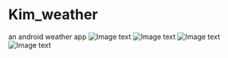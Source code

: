 # Kim_weather
an android weather app 
![Image text](https://github.com/Brankim1/project-picture/blob/master/%E5%B8%BD%E5%AD%90%E5%A4%A9%E6%B0%94Picture/kim_weather1.jpg)
![Image text](https://github.com/Brankim1/project-picture/blob/master/%E5%B8%BD%E5%AD%90%E5%A4%A9%E6%B0%94Picture/kim_weather2.jpg)
![Image text](https://github.com/Brankim1/project-picture/blob/master/%E5%B8%BD%E5%AD%90%E5%A4%A9%E6%B0%94Picture/kim_weather3.jpg)
![Image text](https://github.com/Brankim1/project-picture/blob/master/%E5%B8%BD%E5%AD%90%E5%A4%A9%E6%B0%94Picture/kim_weather4.jpg)